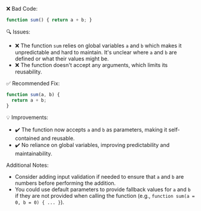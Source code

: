 <!-- Okay, I've reviewed the code snippet:

```javascript
function sum() { return a + b; }
```

Here's what I've found and some suggestions:

**Issues:**

* **Undeclared Variables `a` and `b`:** The function attempts to add `a` and `b`, but these variables are not defined
within the function's scope. JavaScript will try to look for them in the enclosing scope (e.g., the global scope), and
if they're not found there, it will likely result in a `ReferenceError` (if you're in strict mode) or implicitly declare
them as global variables (which is generally bad practice).
* **No Input Parameters:** The function `sum` doesn't accept any arguments. This severely limits its reusability. A
`sum` function should ideally be able to add *any* two numbers you give it.

**Suggestions:**

1. **Pass Arguments to the Function:** The most fundamental change is to make the function accept the numbers you want
to add as arguments (parameters).

```javascript
function sum(a, b) {
return a + b;
}
```

Now you can call it like this: `sum(5, 3)` which will return `8`.

2. **Consider Input Validation (Optional):** You might want to add checks to ensure that the inputs `a` and `b` are
actually numbers. This is especially important if the function might be used with user input or data from an external
source.

```javascript
function sum(a, b) {
if (typeof a !== 'number' || typeof b !== 'number') {
return "Error: Both arguments must be numbers."; // Or throw an error
}
return a + b;
}
```

3. **Use Arrow Function Syntax (Optional, for conciseness):** If you prefer a more compact syntax, you can use an arrow
function, especially for a simple function like this:

```javascript
const sum = (a, b) => a + b;
```

This is functionally equivalent to the first corrected version, but it's often considered more readable, especially for
simple one-line functions.

**Revised Code Examples (incorporating suggestions):**

Here are a few options, depending on your needs and preferences:

* **Basic, with parameters:**

```javascript
function sum(a, b) {
return a + b;
}
```

* **With input validation:**

```javascript
function sum(a, b) {
if (typeof a !== 'number' || typeof b !== 'number') {
return "Error: Both arguments must be numbers.";
}
return a + b;
}
```

* **Concise arrow function:**

```javascript
const sum = (a, b) => a + b;
```

**How to Choose:**

* The basic version is fine for simple use cases where you're confident that `a` and `b` will always be numbers.
* The version with input validation is more robust and will help prevent unexpected errors if the inputs are not what
you expect.
* The arrow function version is a matter of style and personal preference. It's a good choice when you want a concise
way to define a simple function.

In summary, the original code had a critical flaw (undeclared variables) and lacked essential functionality (input
parameters). The suggested revisions address these issues and provide options for making the code more robust and
readable. Remember to choose the option that best suits the specific requirements of your project. -->

❌ Bad Code:
```javascript
function sum() { return a + b; }
```

🔍 Issues:
*   ❌ The function `sum` relies on global variables `a` and `b` which makes it unpredictable and hard to maintain. It's unclear where `a` and `b` are defined or what their values might be.
*   ❌ The function doesn't accept any arguments, which limits its reusability.

✅ Recommended Fix:

```javascript
function sum(a, b) {
  return a + b;
}
```

💡 Improvements:

*   ✔️ The function now accepts `a` and `b` as parameters, making it self-contained and reusable.
*   ✔️ No reliance on global variables, improving predictability and maintainability.

Additional Notes:

*   Consider adding input validation if needed to ensure that `a` and `b` are numbers before performing the addition.
*   You could use default parameters to provide fallback values for `a` and `b` if they are not provided when calling the function (e.g., `function sum(a = 0, b = 0) { ... }`).
